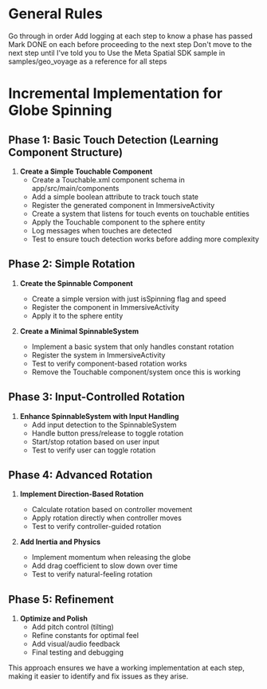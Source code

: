 # General Rules
Go through in order
Add logging at each step to know a phase has passed
Mark DONE on each before proceeding to the next step
Don't move to the next step until I've told you to
Use the Meta Spatial SDK sample in samples/geo_voyage as a reference for all steps

# Incremental Implementation for Globe Spinning

## Phase 1: Basic Touch Detection (Learning Component Structure)
1. **Create a Simple Touchable Component**
   - Create a Touchable.xml component schema in app/src/main/components
   - Add a simple boolean attribute to track touch state
   - Register the generated component in ImmersiveActivity
   - Create a system that listens for touch events on touchable entities
   - Apply the Touchable component to the sphere entity
   - Log messages when touches are detected
   - Test to ensure touch detection works before adding more complexity

## Phase 2: Simple Rotation
1. **Create the Spinnable Component**
   - Create a simple version with just isSpinning flag and speed
   - Register the component in ImmersiveActivity
   - Apply it to the sphere entity

2. **Create a Minimal SpinnableSystem**
   - Implement a basic system that only handles constant rotation
   - Register the system in ImmersiveActivity
   - Test to verify component-based rotation works
   - Remove the Touchable component/system once this is working

## Phase 3: Input-Controlled Rotation
1. **Enhance SpinnableSystem with Input Handling**
   - Add input detection to the SpinnableSystem
   - Handle button press/release to toggle rotation
   - Start/stop rotation based on user input
   - Test to verify user can toggle rotation

## Phase 4: Advanced Rotation
1. **Implement Direction-Based Rotation**
   - Calculate rotation based on controller movement
   - Apply rotation directly when controller moves
   - Test to verify controller-guided rotation

2. **Add Inertia and Physics**
   - Implement momentum when releasing the globe
   - Add drag coefficient to slow down over time
   - Test to verify natural-feeling rotation

## Phase 5: Refinement
1. **Optimize and Polish**
   - Add pitch control (tilting)
   - Refine constants for optimal feel
   - Add visual/audio feedback
   - Final testing and debugging

This approach ensures we have a working implementation at each step, making it easier to identify and fix issues as they arise.

